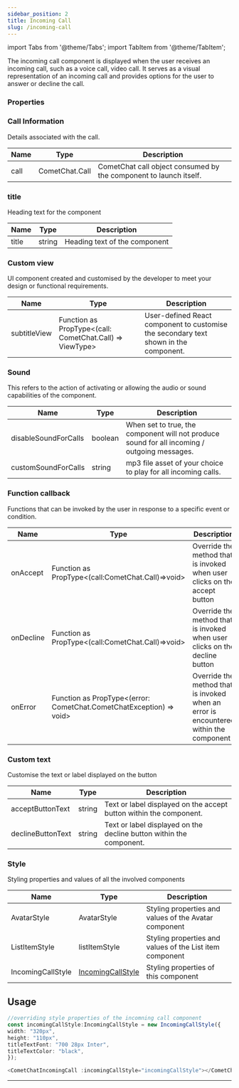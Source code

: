 ```yaml
---
sidebar_position: 2
title: Incoming Call
slug: /incoming-call
---
```


import Tabs from '@theme/Tabs';
import TabItem from '@theme/TabItem';

The incoming call component is displayed when the user receives an incoming call, such as a voice call, video call. It serves as a visual representation of an incoming call and provides options for the user to answer or decline the call.

### Properties

### Call Information

Details associated with the call.

| Name | Type           | Description                                                       |
| ---- | -------------- | ----------------------------------------------------------------- |
| call | CometChat.Call | CometChat call object consumed by the component to launch itself. |

### title

Heading text for the component

| Name  | Type   | Description                   |
| ----- | ------ | ----------------------------- |
| title | string | Heading text of the component |

### Custom view

UI component created and customised by the developer to meet your design or functional requirements.

| Name         | Type                                                     | Description                                                                          |
| ------------ | -------------------------------------------------------- | ------------------------------------------------------------------------------------ |
| subtitleView | Function as PropType\<(call: CometChat.Call) => ViewType> | User-defined React component to customise the secondary text shown in the component. |

### Sound

This refers to the action of activating or allowing the audio or sound capabilities of the component.

| Name                 | Type    | Description                                                                                  |
| -------------------- | ------- | -------------------------------------------------------------------------------------------- |
| disableSoundForCalls | boolean | When set to true, the component will not produce sound for all incoming / outgoing messages. |
| customSoundForCalls  | string  | mp3 file asset of your choice to play for all incoming calls.                                |

### Function callback

Functions that can be invoked by the user in response to a specific event or condition.

| Name      | Type                                                                | Description                                                                           |
| --------- | ------------------------------------------------------------------- | ------------------------------------------------------------------------------------- |
| onAccept  | Function as PropType\<(call:CometChat.Call)=>void>                   | Override the method that is invoked when user clicks on the accept button             |
| onDecline | Function as PropType\<(call:CometChat.Call)=>void>                   | Override the method that is invoked when user clicks on the decline button            |
| onError   | Function as PropType\<(error: CometChat.CometChatException) => void> | Override the method that is invoked when an error is encountered within the component |

### Custom text

Customise the text or label displayed on the button

| Name              | Type   | Description                                                         |
| ----------------- | ------ | ------------------------------------------------------------------- |
| acceptButtonText  | string | Text or label displayed on the accept button within the component.  |
| declineButtonText | string | Text or label displayed on the decline button within the component. |

### Style

Styling properties and values of all the involved components

| Name              | Type                                               | Description                                              |
| ----------------- | -------------------------------------------------- | -------------------------------------------------------- |
| AvatarStyle       | AvatarStyle                                        | Styling properties and values of the Avatar component    |
| ListItemStyle     | listItemStyle                                      | Styling properties and values of the List item component |
| IncomingCallStyle | [IncomingCallStyle](/web-shared/incomingcallstyle) | Styling properties of this component                     |

## Usage

<Tabs>
<TabItem value="js" label="Vue">

```typescript
//overriding style properties of the incomning call component
const incomingCallStyle:IncomingCallStyle = new IncomingCallStyle({
width: "320px",
height: "110px",
titleTextFont: "700 28px Inter",
titleTextColor: "black",
});

<CometChatIncomingCall :incomingCallStyle="incomingCallStyle"></CometChatIncomingCall>
```

</TabItem>
</Tabs>

---
